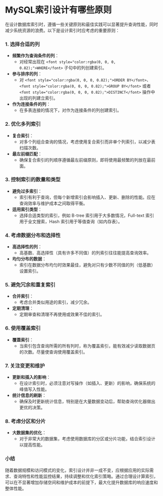 # MySQL索引设计有哪些原则

<font style="color:rgba(0, 0, 0, 0.82);">在设计数据库索引时，遵循一些关键原则和最佳实践可以显著提升查询性能，同时减少系统资源的浪费。以下是设计索引时应考虑的重要原则：</font>

### <font style="color:rgba(0, 0, 0, 0.82);">1. 选择合适的列</font>
+ **<font style="color:rgba(0, 0, 0, 0.82);">频繁作为查询条件的列</font>**<font style="color:rgba(0, 0, 0, 0.82);">：</font>
    - <font style="color:rgba(0, 0, 0, 0.82);">对经常出现在</font><font style="color:rgba(0, 0, 0, 0.82);"> </font>`<font style="color:rgba(0, 0, 0, 0.82);">WHERE</font>`<font style="color:rgba(0, 0, 0, 0.82);"> </font><font style="color:rgba(0, 0, 0, 0.82);">子句中的列创建索引。</font>
+ **<font style="color:rgba(0, 0, 0, 0.82);">参与排序的列</font>**<font style="color:rgba(0, 0, 0, 0.82);">：</font>
    - <font style="color:rgba(0, 0, 0, 0.82);">对</font><font style="color:rgba(0, 0, 0, 0.82);"> </font>`<font style="color:rgba(0, 0, 0, 0.82);">ORDER BY</font>`<font style="color:rgba(0, 0, 0, 0.82);">、</font>`<font style="color:rgba(0, 0, 0, 0.82);">GROUP BY</font>`<font style="color:rgba(0, 0, 0, 0.82);"> </font><font style="color:rgba(0, 0, 0, 0.82);">或者</font><font style="color:rgba(0, 0, 0, 0.82);"> </font>`<font style="color:rgba(0, 0, 0, 0.82);">DISTINCT</font>`<font style="color:rgba(0, 0, 0, 0.82);"> </font><font style="color:rgba(0, 0, 0, 0.82);">操作中出现的列建立索引。</font>
+ **<font style="color:rgba(0, 0, 0, 0.82);">作为连接条件的列</font>**<font style="color:rgba(0, 0, 0, 0.82);">：</font>
    - <font style="color:rgba(0, 0, 0, 0.82);">在多表连接的情况下，对作为连接条件的列创建索引。</font>

### <font style="color:rgba(0, 0, 0, 0.82);">2. 优化多列索引</font>
+ **<font style="color:rgba(0, 0, 0, 0.82);">复合索引</font>**<font style="color:rgba(0, 0, 0, 0.82);">：</font>
    - <font style="color:rgba(0, 0, 0, 0.82);">对多个列组合查询的情况，考虑使用复合索引而非单个列索引，以减少表扫描次数。</font>
+ **<font style="color:rgba(0, 0, 0, 0.82);">最左前缀匹配</font>**<font style="color:rgba(0, 0, 0, 0.82);">：</font>
    - <font style="color:rgba(0, 0, 0, 0.82);">确保复合索引的列顺序遵循最左前缀原则，即将使用最频繁的列放在最前面。</font>

### <font style="color:rgba(0, 0, 0, 0.82);">3. 控制索引的数量和类型</font>
+ **<font style="color:rgba(0, 0, 0, 0.82);">避免过多索引</font>**<font style="color:rgba(0, 0, 0, 0.82);">：</font>
    - <font style="color:rgba(0, 0, 0, 0.82);">索引有利于查询，但每个新增索引会影响插入、更新、删除的性能。应在查询效率与维护成本之间取得平衡。</font>
+ **<font style="color:rgba(0, 0, 0, 0.82);">适用索引类型</font>**<font style="color:rgba(0, 0, 0, 0.82);">：</font>
    - <font style="color:rgba(0, 0, 0, 0.82);">选择合适类型的索引，例如 B-tree 索引用于大多数情况，Full-text 索引用于全文搜索，Hash 索引用于等值查询（如内存表）。</font>

### <font style="color:rgba(0, 0, 0, 0.82);">4. 考虑数据分布和选择性</font>
+ **<font style="color:rgba(0, 0, 0, 0.82);">高选择性的列</font>**<font style="color:rgba(0, 0, 0, 0.82);">：</font>
    - <font style="color:rgba(0, 0, 0, 0.82);">高基数、高选择性（具有许多不同值）的列索引往往能提高查询效率。</font>
+ **<font style="color:rgba(0, 0, 0, 0.82);">均匀分布的数据</font>**<font style="color:rgba(0, 0, 0, 0.82);">：</font>
    - <font style="color:rgba(0, 0, 0, 0.82);">索引在数据分布均匀时效果最佳，避免对只有少数不同值的列（低基数）设置索引。</font>

### <font style="color:rgba(0, 0, 0, 0.82);">5. 避免冗余和重复索引</font>
+ **<font style="color:rgba(0, 0, 0, 0.82);">合并索引</font>**<font style="color:rgba(0, 0, 0, 0.82);">：</font>
    - <font style="color:rgba(0, 0, 0, 0.82);">考虑合并类似用途的索引，减少冗余。</font>
+ **<font style="color:rgba(0, 0, 0, 0.82);">定期清理</font>**<font style="color:rgba(0, 0, 0, 0.82);">：</font>
    - <font style="color:rgba(0, 0, 0, 0.82);">定期审查和清理不再使用或效果不佳的索引。</font>

### <font style="color:rgba(0, 0, 0, 0.82);">6. 使用覆盖索引</font>
+ **<font style="color:rgba(0, 0, 0, 0.82);">覆蓋索引</font>**<font style="color:rgba(0, 0, 0, 0.82);">：</font>
    - <font style="color:rgba(0, 0, 0, 0.82);">当索引包含查询所需的所有列时，称为覆盖索引，能有效减少读取数据页的次数。尽量使查询使用覆盖索引。</font>

### <font style="color:rgba(0, 0, 0, 0.82);">7. 关注变更和维护</font>
+ **<font style="color:rgba(0, 0, 0, 0.82);">更新和插入的影响</font>**<font style="color:rgba(0, 0, 0, 0.82);">：</font>
    - <font style="color:rgba(0, 0, 0, 0.82);">在设计索引时，必须注意对写操作（如插入、更新）的影响，确保系统的峰值写入性能。</font>
+ **<font style="color:rgba(0, 0, 0, 0.82);">统计信息的刷新</font>**<font style="color:rgba(0, 0, 0, 0.82);">：</font>
    - <font style="color:rgba(0, 0, 0, 0.82);">确保及时更新统计信息，特别是在大量数据变动后，帮助查询优化器做出更优的决策。</font>

### <font style="color:rgba(0, 0, 0, 0.82);">8. 考虑分区和分片</font>
+ **<font style="color:rgba(0, 0, 0, 0.82);">大数据集的优化</font>**<font style="color:rgba(0, 0, 0, 0.82);">：</font>
    - <font style="color:rgba(0, 0, 0, 0.82);">对于非常大的数据集，考虑使用数据库的分区或分片功能，结合索引设计以提高性能。</font>

### <font style="color:rgba(0, 0, 0, 0.82);">小结</font>
<font style="color:rgba(0, 0, 0, 0.82);">随着数据规模和访问模式的变化，索引设计并非一成不变，应根据应用的实际需求、查询特性和性能监控结果，持续调整和优化索引策略。通过合理设计算索引，可以在不显著增加存储空间和维护成本的前提下，最大化提升数据库的响应速度和整体性能。</font>

